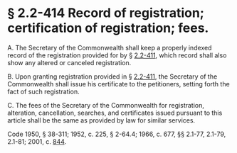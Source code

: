 # § 2.2-414 Record of registration; certification of registration; fees.

<p>A. The Secretary of the Commonwealth shall keep a properly indexed record of the registration provided for by § <a href='http://law.lis.virginia.gov/vacode/2.2-411/'>2.2-411</a>, which record shall also show any altered or canceled registration.</p><p>B. Upon granting registration provided in § <a href='http://law.lis.virginia.gov/vacode/2.2-411/'>2.2-411</a>, the Secretary of the Commonwealth shall issue his certificate to the petitioners, setting forth the fact of such registration.</p><p>C. The fees of the Secretary of the Commonwealth for registration, alteration, cancellation, searches, and certificates issued pursuant to this article shall be the same as provided by law for similar services.</p><p>Code 1950, § 38-311; 1952, c. 225, § 2-64.4; 1966, c. 677, §§ 2.1-77, 2.1-79, 2.1-81; 2001, c. <a href='http://lis.virginia.gov/cgi-bin/legp604.exe?011+ful+CHAP0844'>844</a>.</p>